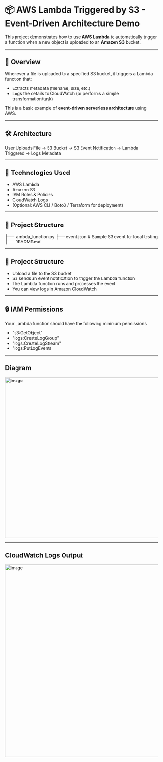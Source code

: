 # 📦 AWS Lambda Triggered by S3 - Event-Driven Architecture Demo

This project demonstrates how to use **AWS Lambda** to automatically trigger a function when a new object is uploaded to an **Amazon S3** bucket.

---

## 🚀 Overview

Whenever a file is uploaded to a specified S3 bucket, it triggers a Lambda function that:
- Extracts metadata (filename, size, etc.)
- Logs the details to CloudWatch (or performs a simple transformation/task)

This is a basic example of **event-driven serverless architecture** using AWS.

---

## 🛠️ Architecture

User Uploads File → S3 Bucket → S3 Event Notification → Lambda Triggered → Logs Metadata

---
## 🧰 Technologies Used

- AWS Lambda
- Amazon S3
- IAM Roles & Policies
- CloudWatch Logs
- (Optional: AWS CLI / Boto3 / Terraform for deployment)

---

## 📁 Project Structure

├── lambda_function.py
├── event.json               # Sample S3 event for local testing
├── README.md

---

## 📁 Project Structure

- Upload a file to the S3 bucket
- S3 sends an event notification to trigger the Lambda function
- The Lambda function runs and processes the event
- You can view logs in Amazon CloudWatch

---

## 🔒 IAM Permissions
Your Lambda function should have the following minimum permissions:

- "s3:GetObject"
- "logs:CreateLogGroup"
- "logs:CreateLogStream"
- "logs:PutLogEvents

---

## Diagram

<img width="1273" height="530" alt="image" src="https://github.com/user-attachments/assets/f5f34bb5-331f-4242-bb46-40164b0ef25a" />

---

## CloudWatch Logs Output 

<img width="1575" height="634" alt="image" src="https://github.com/user-attachments/assets/8b263f5a-586f-436e-b162-3de902be73a0" />
